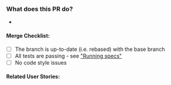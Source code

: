 ### What does this PR do?

*

#### Merge Checklist:

- [ ] The branch is up-to-date (i.e. rebased) with the base branch
- [ ] All tests are passing - see ["Running specs"](../README.md#running-tests)
- [ ] No code style issues

#### Related User Stories:

#